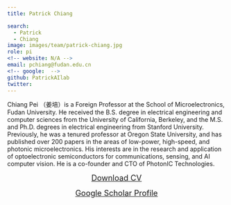 ```yaml
---
title: Patrick Chiang

search:
  - Patrick
  - Chiang
image: images/team/patrick-chiang.jpg
role: pi
<!-- website: N/A -->
email: pchiang@fudan.edu.cn
<!-- google:  -->
github: PatrickAIlab
twitter: 
---
```


Chiang Pei （姜培）is a Foreign Professor at the School of Microelectronics, Fudan University.  He received the B.S. degree in electrical engineering and computer sciences from the University of California, Berkeley, and the M.S. and Ph.D. degrees in electrical engineering from Stanford University.  Previously, he was a tenured professor at Oregon State University, and has published over 200 papers in the areas of low-power, high-speed, and photonic microelectronics. 
His interests are in the research and application of optoelectronic semiconductors for communications, sensing, and AI computer vision.  He is a co-founder and CTO of PhotonIC Technologies.
<center><a target="_blank" style="font-size: 18px" href="https://drive.google.com/file/d/1eys3mltt6Iah_SZmIrWjtZvLEsThefA-/view?usp=drive_link">Download CV</a></center>
<p></p>
<center><a target="_blank" style="font-size: 18px" href="https://scholar.google.com/citations?hl=zh-CN&user=4nYbZ0YAAAAJ">Google Scholar Profile</a></center>
